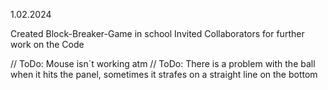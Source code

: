 1.02.2024

Created Block-Breaker-Game in school
Invited Collaborators for further work on the Code

// ToDo: Mouse isn´t working atm
// ToDo: There is a problem with the ball when it hits the panel, sometimes it strafes on a straight line on the bottom
